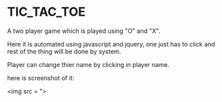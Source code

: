 # TIC_TAC_TOE

A two player game which is played using "O" and "X".

Here it is automated using javascript and jquery, one just has to click and rest of the thing will be done by system.

Player can change thier name by clicking in player name.

here is screenshot of it:

<img src = ">
